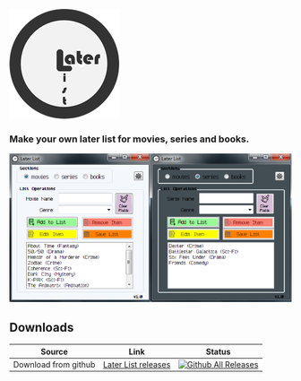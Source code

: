 ![later_list_logo](later_list_logo.png)

### Make your own later list for movies, series and books.

![later_list](later_list.png)

## Downloads

| Source | Link | Status |
|---|---|---|
| Download from github | [Later List releases](https://github.com/Avodhel/later_list/releases) | [![Github All Releases](https://img.shields.io/github/downloads/Avodhel/later_list/total.svg)](https://github.com/Avodhel/later_list/releases) |